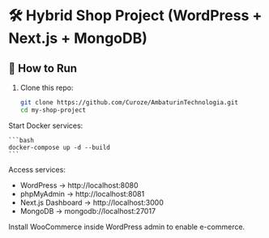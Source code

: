# 🛠️ Hybrid Shop Project (WordPress + Next.js + MongoDB)

## 🚀 How to Run

1. Clone this repo:
   ```bash
   git clone https://github.com/Curoze/AmbaturinTechnologia.git
   cd my-shop-project
Start Docker services:

    ```bash
    docker-compose up -d --build
    ```
Access services:

- WordPress → http://localhost:8080
- phpMyAdmin → http://localhost:8081
- Next.js Dashboard → http://localhost:3000
- MongoDB → mongodb://localhost:27017

Install WooCommerce inside WordPress admin to enable e-commerce.